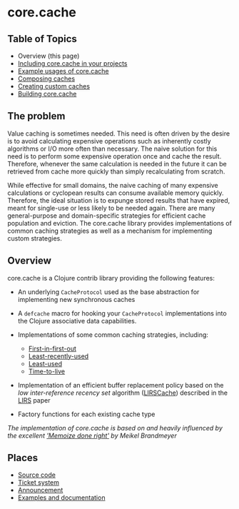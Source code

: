 core.cache
==========

## Table of Topics

* Overview (this page)
* [Including core.cache in your projects](./wiki/Including)
* [Example usages of core.cache](./wiki/Using)
* [Composing caches](./wiki/Composing)
* [Creating custom caches](./wiki/Extending)
* [Building core.cache](./wiki/Building)

## The problem

Value caching is sometimes needed. This need is often driven by the desire is to avoid calculating expensive operations such as inherently costly algorithms or I/O more often than necessary.  The naive solution for this need is to perform some expensive operation once and cache the result.  Therefore, whenever the same calculation is needed in the future it can be retrieved from cache more quickly than simply recalculating from scratch.

While effective for small domains, the naive caching of many expensive calculations or cyclopean results can consume available memory quickly.  Therefore, the ideal situation is to expunge stored results that have expired, meant for single-use or less likely to be needed again.  There are many general-purpose and domain-specific strategies for efficient cache population and eviction. The core.cache library provides implementations of common caching strategies as well as a mechanism for implementing custom strategies.

## Overview

core.cache is a Clojure contrib library providing the following features:

* An underlying `CacheProtocol` used as the base abstraction for implementing new synchronous caches

* A `defcache` macro for hooking your `CacheProtocol` implementations into the Clojure associative data capabilities.

* Implementations of some common caching strategies, including:
  - [First-in-first-out](./wiki/FIFO)
  - [Least-recently-used](./wiki/LRU)
  - [Least-used](./wiki/LU)
  - [Time-to-live](./wiki/TTL)

* Implementation of an efficient buffer replacement policy based on the *low inter-reference recency set* algorithm ([LIRSCache](./wiki/LIRS)) described in the [LIRS](http://citeseer.ist.psu.edu/viewdoc/summary?doi=10.1.1.116.2184) paper

* Factory functions for each existing cache type

*The implementation of core.cache is based on and heavily influenced by the excellent ['Memoize done right'](http://kotka.de/blog/2010/03/memoize_done_right.html) by Meikel Brandmeyer*

## Places

* [Source code](https://github.com/clojure/core.cache)
* [Ticket system](http://dev.clojure.org/jira/browse/CCACHE)
* [Announcement](http://groups.google.com/group/clojure/browse_frm/thread/69d08572ab265dc7)
* [Examples and documentation](http://github.com/clojure/core.cache/wiki)